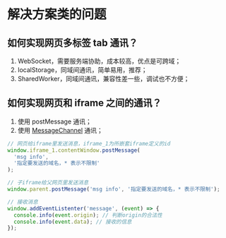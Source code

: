 # 解决方案类的问题

## 如何实现网页多标签 tab 通讯？

1. WebSocket，需要服务端协助，成本较高，优点是可跨域；
2. localStorage，同域间通讯，简单易用，推荐；
3. SharedWorker，同域间通讯，兼容性差一些，调试也不方便；

## 如何实现网页和 iframe 之间的通讯？

1. 使用 postMessage 通讯；
2. 使用 [MessageChannel](https://developer.mozilla.org/zh-CN/docs/Web/API/MessageChannel) 通讯；

```js
// 网页给iframe里发送消息，iframe_1为所嵌套iframe定义的id
window.iframe_1.contentWindow.postMessage(
  'msg info',
  '指定要发送的域名，* 表示不限制'
);

// 子iframe给父网页里发送消息
window.parent.postMessage('msg info', '指定要发送的域名，* 表示不限制');

// 接收消息
window.addEventListenter('message', (event) => {
  console.info(event.origin); // 判断origin的合法性
  console.info(event.data); // 接收的信息
});
```
